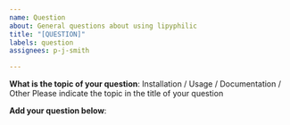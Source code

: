 ```yaml
---
name: Question
about: General questions about using lipyphilic
title: "[QUESTION]"
labels: question
assignees: p-j-smith

---
```


**What is the topic of your question**: Installation / Usage / Documentation / Other
Please indicate the topic in the title of your question

**Add your question below**:
